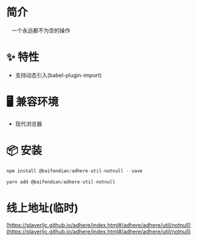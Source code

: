 # 简介
&ensp;&ensp;一个永远都不为空的操作

# ✨ 特性
- 支持动态引入(babel-plugin-import)

# 🖥 兼容环境
- 现代浏览器

# 📦 安装
```javascript
npm install @baifendian/adhere-util-notnull --save
``` 

```javascript
yarn add @baifendian/adhere-util-notnull
```

# 线上地址(临时)
[https://playerljc.github.io/adhere/index.html#/adhere/adhere/util/notnull](https://playerljc.github.io/adhere/index.html#/adhere/adhere/util/notnull)
